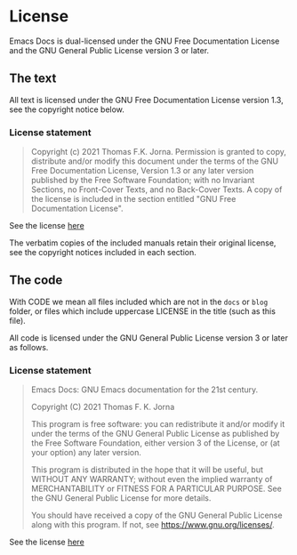 # License

Emacs Docs is dual-licensed under the GNU Free Documentation License and the GNU General Public License version 3 or later.

## The text

All text is licensed under the GNU Free Documentation License version 1.3, see the copyright notice below.

### License statement

> Copyright (c) 2021 Thomas F.K. Jorna.
> Permission is granted to copy, distribute and/or modify this document
> under the terms of the GNU Free Documentation License, Version 1.3
> or any later version published by the Free Software Foundation;
> with no Invariant Sections, no Front-Cover Texts, and no Back-Cover Texts.
> A copy of the license is included in the section entitled "GNU
> Free Documentation License".

See the license [here](https://github.com/ThomasFKJorna/emacs-docs/GNU_Free_Documentation_License)

The verbatim copies of the included manuals retain their original license, see the copyright notices included in each section.

## The code

With CODE we mean all files included which are not in the `docs` or `blog` folder, or files which include uppercase LICENSE in the title (such as this file).

All code is licensed under the GNU General Public License version 3 or later as follows.

### License statement

> Emacs Docs: GNU Emacs documentation for the 21st century.
>
> Copyright (C) 2021 Thomas F. K. Jorna
>
> This program is free software: you can redistribute it and/or modify
> it under the terms of the GNU General Public License as published by
> the Free Software Foundation, either version 3 of the License, or
> (at your option) any later version.
>
> This program is distributed in the hope that it will be useful,
> but WITHOUT ANY WARRANTY; without even the implied warranty of
> MERCHANTABILITY or FITNESS FOR A PARTICULAR PURPOSE. See the
> GNU General Public License for more details.
>
> You should have received a copy of the GNU General Public License
> along with this program. If not, see <https://www.gnu.org/licenses/>.

See the license [here](https://github.com/ThomasFKJorna/emacs-docs/GNU_General_Public_License)
